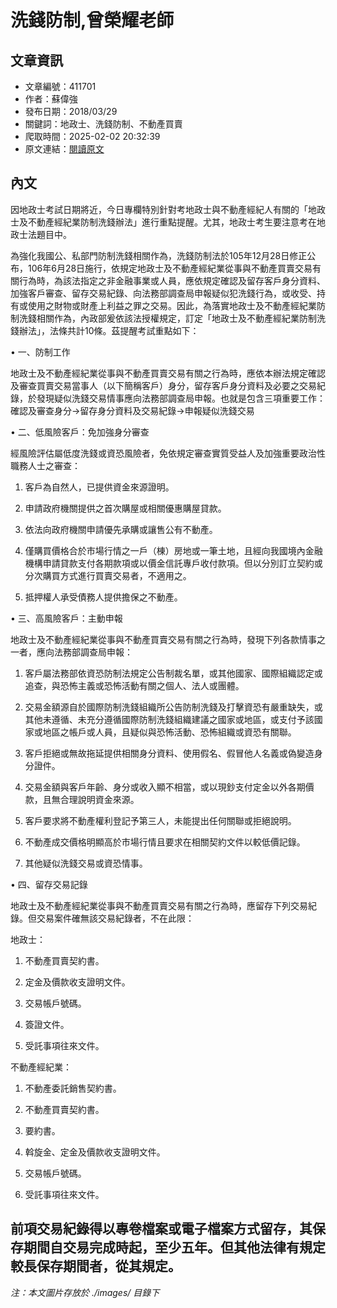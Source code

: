 # 洗錢防制,曾榮耀老師

## 文章資訊
- 文章編號：411701
- 作者：蘇偉強
- 發布日期：2018/03/29
- 關鍵詞：地政士、洗錢防制、不動產買賣
- 爬取時間：2025-02-02 20:32:39
- 原文連結：[閱讀原文](https://real-estate.get.com.tw/Columns/detail.aspx?no=411701)

## 內文
因地政士考試日期將近，今日專欄特別針對考地政士與不動產經紀人有關的「地政士及不動產經紀業防制洗錢辦法」進行重點提醒。尤其，地政士考生要注意考在地政士法題目中。

為強化我國公、私部門防制洗錢相關作為，洗錢防制法於105年12月28日修正公布，106年6月28日施行，依規定地政士及不動產經紀業從事與不動產買賣交易有關行為時，為該法指定之非金融事業或人員，應依規定確認及留存客戶身分資料、加強客戶審查、留存交易紀錄、向法務部調查局申報疑似犯洗錢行為，或收受、持有或使用之財物或財產上利益之罪之交易。因此，為落實地政士及不動產經紀業防制洗錢相關作為，內政部爰依該法授權規定，訂定「地政士及不動產經紀業防制洗錢辦法」，法條共計10條。茲提醒考試重點如下：

• 一、防制工作

地政士及不動產經紀業從事與不動產買賣交易有關之行為時，應依本辦法規定確認及審查買賣交易當事人（以下簡稱客戶）身分，留存客戶身分資料及必要之交易紀錄，於發現疑似洗錢交易情事應向法務部調查局申報。也就是包含三項重要工作：確認及審查身分→留存身分資料及交易紀錄→申報疑似洗錢交易

• 二、低風險客戶：免加強身分審查

經風險評估屬低度洗錢或資恐風險者，免依規定審查實質受益人及加強重要政治性職務人士之審查：

1. 客戶為自然人，已提供資金來源證明。

2. 申請政府機關提供之首次購屋或相關優惠購屋貸款。

3. 依法向政府機關申請優先承購或讓售公有不動產。

4. 僅購買價格合於市場行情之一戶（棟）房地或一筆土地，且經向我國境內金融機構申請貸款支付各期款項或以價金信託專戶收付款項。但以分別訂立契約或分次購買方式進行買賣交易者，不適用之。

5. 抵押權人承受債務人提供擔保之不動產。

• 三、高風險客戶：主動申報

地政士及不動產經紀業從事與不動產買賣交易有關之行為時，發現下列各款情事之一者，應向法務部調查局申報：

1. 客戶屬法務部依資恐防制法規定公告制裁名單，或其他國家、國際組織認定或追查，與恐怖主義或恐怖活動有關之個人、法人或團體。

2. 交易金額源自於國際防制洗錢組織所公告防制洗錢及打擊資恐有嚴重缺失，或其他未遵循、未充分遵循國際防制洗錢組織建議之國家或地區，或支付予該國家或地區之帳戶或人員，且疑似與恐怖活動、恐怖組織或資恐有關聯。

3. 客戶拒絕或無故拖延提供相關身分資料、使用假名、假冒他人名義或偽變造身分證件。

4. 交易金額與客戶年齡、身分或收入顯不相當，或以現鈔支付定金以外各期價款，且無合理說明資金來源。

5. 客戶要求將不動產權利登記予第三人，未能提出任何關聯或拒絕說明。

6. 不動產成交價格明顯高於市場行情且要求在相關契約文件以較低價記錄。

7. 其他疑似洗錢交易或資恐情事。

• 四、留存交易記錄

地政士及不動產經紀業從事與不動產買賣交易有關之行為時，應留存下列交易紀錄。但交易案件確無該交易紀錄者，不在此限：

地政士：

1. 不動產買賣契約書。

2. 定金及價款收支證明文件。

3. 交易帳戶號碼。

4. 簽證文件。

5. 受託事項往來文件。

不動產經紀業：

1. 不動產委託銷售契約書。

2. 不動產買賣契約書。

3. 要約書。

4. 斡旋金、定金及價款收支證明文件。

5. 交易帳戶號碼。

6. 受託事項往來文件。

前項交易紀錄得以專卷檔案或電子檔案方式留存，其保存期間自交易完成時起，至少五年。但其他法律有規定較長保存期間者，從其規定。
---
*注：本文圖片存放於 ./images/ 目錄下*
